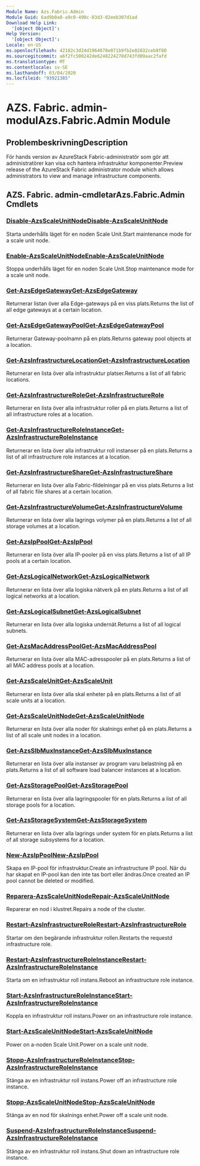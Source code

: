 ```yaml
---
Module Name: Azs.Fabric.Admin
Module Guid: 6ad9b0a0-a9c0-490c-83d3-02eeb307d1ad
Download Help Link:
  '[object Object]': 
Help Version:
  '[object Object]': 
Locale: en-US
ms.openlocfilehash: 42182c3d24d1964078e071b9fb2e02832ceb8f80
ms.sourcegitcommit: a6f2fc500242de6248224278d743fd09aac2fafd
ms.translationtype: MT
ms.contentlocale: sv-SE
ms.lasthandoff: 03/04/2020
ms.locfileid: "93921385"
---
```

# <span data-ttu-id="6fe45-101">AZS. Fabric. admin-modul</span><span class="sxs-lookup"><span data-stu-id="6fe45-101">Azs.Fabric.Admin Module</span></span>
## <span data-ttu-id="6fe45-102">Problembeskrivning</span><span class="sxs-lookup"><span data-stu-id="6fe45-102">Description</span></span>
<span data-ttu-id="6fe45-103">För hands version av AzureStack Fabric-administratör som gör att administratörer kan visa och hantera infrastruktur komponenter.</span><span class="sxs-lookup"><span data-stu-id="6fe45-103">Preview release of the AzureStack Fabric administrator module which allows administrators to view and manage infrastructure components.</span></span>  
## <span data-ttu-id="6fe45-104">AZS. Fabric. admin-cmdletar</span><span class="sxs-lookup"><span data-stu-id="6fe45-104">Azs.Fabric.Admin Cmdlets</span></span>
### [<span data-ttu-id="6fe45-105">Disable-AzsScaleUnitNode</span><span class="sxs-lookup"><span data-stu-id="6fe45-105">Disable-AzsScaleUnitNode</span></span>](Disable-AzsScaleUnitNode.md)
<span data-ttu-id="6fe45-106">Starta underhålls läget för en noden Scale Unit.</span><span class="sxs-lookup"><span data-stu-id="6fe45-106">Start maintenance mode for a scale unit node.</span></span>

### [<span data-ttu-id="6fe45-107">Enable-AzsScaleUnitNode</span><span class="sxs-lookup"><span data-stu-id="6fe45-107">Enable-AzsScaleUnitNode</span></span>](Enable-AzsScaleUnitNode.md)
<span data-ttu-id="6fe45-108">Stoppa underhålls läget för en noden Scale Unit.</span><span class="sxs-lookup"><span data-stu-id="6fe45-108">Stop maintenance mode for a scale unit node.</span></span>

### [<span data-ttu-id="6fe45-109">Get-AzsEdgeGateway</span><span class="sxs-lookup"><span data-stu-id="6fe45-109">Get-AzsEdgeGateway</span></span>](Get-AzsEdgeGateway.md)
<span data-ttu-id="6fe45-110">Returnerar listan över alla Edge-gateways på en viss plats.</span><span class="sxs-lookup"><span data-stu-id="6fe45-110">Returns the list of all edge gateways at a certain location.</span></span>

### [<span data-ttu-id="6fe45-111">Get-AzsEdgeGatewayPool</span><span class="sxs-lookup"><span data-stu-id="6fe45-111">Get-AzsEdgeGatewayPool</span></span>](Get-AzsEdgeGatewayPool.md)
<span data-ttu-id="6fe45-112">Returnerar Gateway-poolnamn på en plats.</span><span class="sxs-lookup"><span data-stu-id="6fe45-112">Returns gateway pool objects at a location.</span></span>

### [<span data-ttu-id="6fe45-113">Get-AzsInfrastructureLocation</span><span class="sxs-lookup"><span data-stu-id="6fe45-113">Get-AzsInfrastructureLocation</span></span>](Get-AzsInfrastructureLocation.md)
<span data-ttu-id="6fe45-114">Returnerar en lista över alla infrastruktur platser.</span><span class="sxs-lookup"><span data-stu-id="6fe45-114">Returns a list of all fabric locations.</span></span>

### [<span data-ttu-id="6fe45-115">Get-AzsInfrastructureRole</span><span class="sxs-lookup"><span data-stu-id="6fe45-115">Get-AzsInfrastructureRole</span></span>](Get-AzsInfrastructureRole.md)
<span data-ttu-id="6fe45-116">Returnerar en lista över alla infrastruktur roller på en plats.</span><span class="sxs-lookup"><span data-stu-id="6fe45-116">Returns a list of all infrastructure roles at a location.</span></span>

### [<span data-ttu-id="6fe45-117">Get-AzsInfrastructureRoleInstance</span><span class="sxs-lookup"><span data-stu-id="6fe45-117">Get-AzsInfrastructureRoleInstance</span></span>](Get-AzsInfrastructureRoleInstance.md)
<span data-ttu-id="6fe45-118">Returnerar en lista över alla infrastruktur roll instanser på en plats.</span><span class="sxs-lookup"><span data-stu-id="6fe45-118">Returns a list of all infrastructure role instances at a location.</span></span>

### [<span data-ttu-id="6fe45-119">Get-AzsInfrastructureShare</span><span class="sxs-lookup"><span data-stu-id="6fe45-119">Get-AzsInfrastructureShare</span></span>](Get-AzsInfrastructureShare.md)
<span data-ttu-id="6fe45-120">Returnerar en lista över alla Fabric-fildelningar på en viss plats.</span><span class="sxs-lookup"><span data-stu-id="6fe45-120">Returns a list of all fabric file shares at a certain location.</span></span>

### [<span data-ttu-id="6fe45-121">Get-AzsInfrastructureVolume</span><span class="sxs-lookup"><span data-stu-id="6fe45-121">Get-AzsInfrastructureVolume</span></span>](Get-AzsInfrastructureVolume.md)
<span data-ttu-id="6fe45-122">Returnerar en lista över alla lagrings volymer på en plats.</span><span class="sxs-lookup"><span data-stu-id="6fe45-122">Returns a list of all storage volumes at a location.</span></span>

### [<span data-ttu-id="6fe45-123">Get-AzsIpPool</span><span class="sxs-lookup"><span data-stu-id="6fe45-123">Get-AzsIpPool</span></span>](Get-AzsIpPool.md)
<span data-ttu-id="6fe45-124">Returnerar en lista över alla IP-pooler på en viss plats.</span><span class="sxs-lookup"><span data-stu-id="6fe45-124">Returns a list of all IP pools at a certain location.</span></span>

### [<span data-ttu-id="6fe45-125">Get-AzsLogicalNetwork</span><span class="sxs-lookup"><span data-stu-id="6fe45-125">Get-AzsLogicalNetwork</span></span>](Get-AzsLogicalNetwork.md)
<span data-ttu-id="6fe45-126">Returnerar en lista över alla logiska nätverk på en plats.</span><span class="sxs-lookup"><span data-stu-id="6fe45-126">Returns a list of all logical networks at a location.</span></span>

### [<span data-ttu-id="6fe45-127">Get-AzsLogicalSubnet</span><span class="sxs-lookup"><span data-stu-id="6fe45-127">Get-AzsLogicalSubnet</span></span>](Get-AzsLogicalSubnet.md)
<span data-ttu-id="6fe45-128">Returnerar en lista över alla logiska undernät.</span><span class="sxs-lookup"><span data-stu-id="6fe45-128">Returns a list of all logical subnets.</span></span>

### [<span data-ttu-id="6fe45-129">Get-AzsMacAddressPool</span><span class="sxs-lookup"><span data-stu-id="6fe45-129">Get-AzsMacAddressPool</span></span>](Get-AzsMacAddressPool.md)
<span data-ttu-id="6fe45-130">Returnerar en lista över alla MAC-adresspooler på en plats.</span><span class="sxs-lookup"><span data-stu-id="6fe45-130">Returns a list of all MAC address pools at a location.</span></span>

### [<span data-ttu-id="6fe45-131">Get-AzsScaleUnit</span><span class="sxs-lookup"><span data-stu-id="6fe45-131">Get-AzsScaleUnit</span></span>](Get-AzsScaleUnit.md)
<span data-ttu-id="6fe45-132">Returnerar en lista över alla skal enheter på en plats.</span><span class="sxs-lookup"><span data-stu-id="6fe45-132">Returns a list of all scale units at a location.</span></span>

### [<span data-ttu-id="6fe45-133">Get-AzsScaleUnitNode</span><span class="sxs-lookup"><span data-stu-id="6fe45-133">Get-AzsScaleUnitNode</span></span>](Get-AzsScaleUnitNode.md)
<span data-ttu-id="6fe45-134">Returnerar en lista över alla noder för skalnings enhet på en plats.</span><span class="sxs-lookup"><span data-stu-id="6fe45-134">Returns a list of all scale unit nodes in a location.</span></span>

### [<span data-ttu-id="6fe45-135">Get-AzsSlbMuxInstance</span><span class="sxs-lookup"><span data-stu-id="6fe45-135">Get-AzsSlbMuxInstance</span></span>](Get-AzsSlbMuxInstance.md)
<span data-ttu-id="6fe45-136">Returnerar en lista över alla instanser av program varu belastning på en plats.</span><span class="sxs-lookup"><span data-stu-id="6fe45-136">Returns a list of all software load balancer instances at a location.</span></span>

### [<span data-ttu-id="6fe45-137">Get-AzsStoragePool</span><span class="sxs-lookup"><span data-stu-id="6fe45-137">Get-AzsStoragePool</span></span>](Get-AzsStoragePool.md)
<span data-ttu-id="6fe45-138">Returnerar en lista över alla lagringspooler för en plats.</span><span class="sxs-lookup"><span data-stu-id="6fe45-138">Returns a list of all storage pools for a location.</span></span>

### [<span data-ttu-id="6fe45-139">Get-AzsStorageSystem</span><span class="sxs-lookup"><span data-stu-id="6fe45-139">Get-AzsStorageSystem</span></span>](Get-AzsStorageSystem.md)
<span data-ttu-id="6fe45-140">Returnerar en lista över alla lagrings under system för en plats.</span><span class="sxs-lookup"><span data-stu-id="6fe45-140">Returns a list of all storage subsystems for a location.</span></span>

### [<span data-ttu-id="6fe45-141">New-AzsIpPool</span><span class="sxs-lookup"><span data-stu-id="6fe45-141">New-AzsIpPool</span></span>](New-AzsIpPool.md)
<span data-ttu-id="6fe45-142">Skapa en IP-pool för infrastruktur.</span><span class="sxs-lookup"><span data-stu-id="6fe45-142">Create an infrastructure IP pool.</span></span> <span data-ttu-id="6fe45-143">När du har skapat en IP-pool kan den inte tas bort eller ändras.</span><span class="sxs-lookup"><span data-stu-id="6fe45-143">Once created an IP pool cannot be deleted or modified.</span></span>

### [<span data-ttu-id="6fe45-144">Reparera-AzsScaleUnitNode</span><span class="sxs-lookup"><span data-stu-id="6fe45-144">Repair-AzsScaleUnitNode</span></span>](Repair-AzsScaleUnitNode.md)
<span data-ttu-id="6fe45-145">Reparerar en nod i klustret.</span><span class="sxs-lookup"><span data-stu-id="6fe45-145">Repairs a node of the cluster.</span></span>

### [<span data-ttu-id="6fe45-146">Restart-AzsInfrastructureRole</span><span class="sxs-lookup"><span data-stu-id="6fe45-146">Restart-AzsInfrastructureRole</span></span>](Restart-AzsInfrastructureRole.md)
<span data-ttu-id="6fe45-147">Startar om den begärande infrastruktur rollen.</span><span class="sxs-lookup"><span data-stu-id="6fe45-147">Restarts the requestd infrastructure role.</span></span>

### [<span data-ttu-id="6fe45-148">Restart-AzsInfrastructureRoleInstance</span><span class="sxs-lookup"><span data-stu-id="6fe45-148">Restart-AzsInfrastructureRoleInstance</span></span>](Restart-AzsInfrastructureRoleInstance.md)
<span data-ttu-id="6fe45-149">Starta om en infrastruktur roll instans.</span><span class="sxs-lookup"><span data-stu-id="6fe45-149">Reboot an infrastructure role instance.</span></span>

### [<span data-ttu-id="6fe45-150">Start-AzsInfrastructureRoleInstance</span><span class="sxs-lookup"><span data-stu-id="6fe45-150">Start-AzsInfrastructureRoleInstance</span></span>](Start-AzsInfrastructureRoleInstance.md)
<span data-ttu-id="6fe45-151">Koppla en infrastruktur roll instans.</span><span class="sxs-lookup"><span data-stu-id="6fe45-151">Power on an infrastructure role instance.</span></span>

### [<span data-ttu-id="6fe45-152">Start-AzsScaleUnitNode</span><span class="sxs-lookup"><span data-stu-id="6fe45-152">Start-AzsScaleUnitNode</span></span>](Start-AzsScaleUnitNode.md)
<span data-ttu-id="6fe45-153">Power on a-noden Scale Unit.</span><span class="sxs-lookup"><span data-stu-id="6fe45-153">Power on a scale unit node.</span></span>

### [<span data-ttu-id="6fe45-154">Stopp-AzsInfrastructureRoleInstance</span><span class="sxs-lookup"><span data-stu-id="6fe45-154">Stop-AzsInfrastructureRoleInstance</span></span>](Stop-AzsInfrastructureRoleInstance.md)
<span data-ttu-id="6fe45-155">Stänga av en infrastruktur roll instans.</span><span class="sxs-lookup"><span data-stu-id="6fe45-155">Power off an infrastructure role instance.</span></span>

### [<span data-ttu-id="6fe45-156">Stopp-AzsScaleUnitNode</span><span class="sxs-lookup"><span data-stu-id="6fe45-156">Stop-AzsScaleUnitNode</span></span>](Stop-AzsScaleUnitNode.md)
<span data-ttu-id="6fe45-157">Stänga av en nod för skalnings enhet.</span><span class="sxs-lookup"><span data-stu-id="6fe45-157">Power off a scale unit node.</span></span>

### [<span data-ttu-id="6fe45-158">Suspend-AzsInfrastructureRoleInstance</span><span class="sxs-lookup"><span data-stu-id="6fe45-158">Suspend-AzsInfrastructureRoleInstance</span></span>](Suspend-AzsInfrastructureRoleInstance.md)
<span data-ttu-id="6fe45-159">Stänga av en infrastruktur roll instans.</span><span class="sxs-lookup"><span data-stu-id="6fe45-159">Shut down an infrastructure role instance.</span></span>

